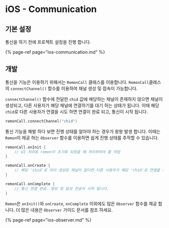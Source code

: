 # iOS - Communication

## 기본 설정

통신을 하기 전에 프로젝트 설정을 진행 합니다.

{% page-ref page="ios-communication.md" %}

## 개발

통신을 기능은 이용하기 위해서는 `RemonCall` 클래스를 이용합니다. `RemonCall`클래스의 `connectChannel()` 함수를 이용하여 채널 생성 및 접속이 가능합니다. 

`connectChannel()` 함수에 전달한 `chid` 값에 해당하는 채널이 존재하지 않으면 채널이 생성되고, 다른 사용자가 해당 채널에 연결하기를 대기 하는 상태가 됩니다. 이때 해당 `chid`로 다른 사용자가 연결을 시도 하면 연결이 완료 되고, 통신이 시작 됩니다.

```swift
remonCall.connectChannel("chid")
```

통신 기능을 해발 하다 보면 진행 상태를 알아야 하는 경우가 왕왕 발생 합니다. 이때는 `Remon`이 제공 하는 `Observer` 함수를 이용하면 쉽게 진행 상태를 추적할 수 있습니다.

```swift
remonCall.onInit {
    // UI 처리등 remon이 초기화 되었을 때 처리하여야 할 작업
}

remonCall.onCreate {
    // 해당 'chid'로 미리 생성된 채널이 없다면 다른 사용자가 해당 'chid'로 연결을 시도 할때 까지 대기 상태가 됩니다. 
}

remonCall.onComplete {
    // 통신 연결 완료. 영상 및 음성 전송이 시작 됩니다.
}
```

`Remon`은 `onInit()`와 `onCreate`, `onComplete` 이외에도 많은 `Observer` 함수를 제공 합니다. 더 많은 내용은 `Observer` 가이드 문서를 참조 하세요.

{% page-ref page="ios-observer.md" %}



